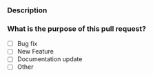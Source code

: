 <!-- Thank you for contributing! -->

### Description

<!-- Please insert your description here and provide especially info about the "what" this PR is solving -->

### What is the purpose of this pull request? <!-- (put an "X" next to an item) -->

- [ ] Bug fix
- [ ] New Feature
- [ ] Documentation update
- [ ] Other